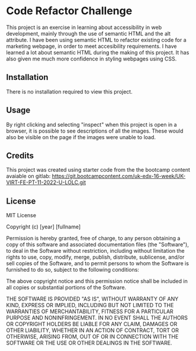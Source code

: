 # Code Refactor Challenge
This project is an exercise in learning about accessibility in web development, mainly through the use of semantic HTML and the alt attribute. I have been using semantic HTML to refactor existing code for a marketing webpage, in order to meet accesibility requirements. I have learned a lot about semantic HTML during the making of this project. It has also given me much more confidence in styling webpages using CSS.

## Installation
There is no installation required to view this project.

## Usage
By right clicking and selecting "inspect" when this project is open in a browser, it is possible to see descriptions of all the images. These would also be visible on the page if the images were unable to load.

## Credits
This project was created using starter code from the the bootcamp content avaiable on gitlab:
https://git.bootcampcontent.com/uk-edx-16-week/UK-VIRT-FE-PT-11-2022-U-LOLC.git

## License
MIT License

Copyright (c) [year] [fullname]

Permission is hereby granted, free of charge, to any person obtaining a copy
of this software and associated documentation files (the "Software"), to deal
in the Software without restriction, including without limitation the rights
to use, copy, modify, merge, publish, distribute, sublicense, and/or sell
copies of the Software, and to permit persons to whom the Software is
furnished to do so, subject to the following conditions:

The above copyright notice and this permission notice shall be included in all
copies or substantial portions of the Software.

THE SOFTWARE IS PROVIDED "AS IS", WITHOUT WARRANTY OF ANY KIND, EXPRESS OR
IMPLIED, INCLUDING BUT NOT LIMITED TO THE WARRANTIES OF MERCHANTABILITY,
FITNESS FOR A PARTICULAR PURPOSE AND NONINFRINGEMENT. IN NO EVENT SHALL THE
AUTHORS OR COPYRIGHT HOLDERS BE LIABLE FOR ANY CLAIM, DAMAGES OR OTHER
LIABILITY, WHETHER IN AN ACTION OF CONTRACT, TORT OR OTHERWISE, ARISING FROM,
OUT OF OR IN CONNECTION WITH THE SOFTWARE OR THE USE OR OTHER DEALINGS IN THE
SOFTWARE.
